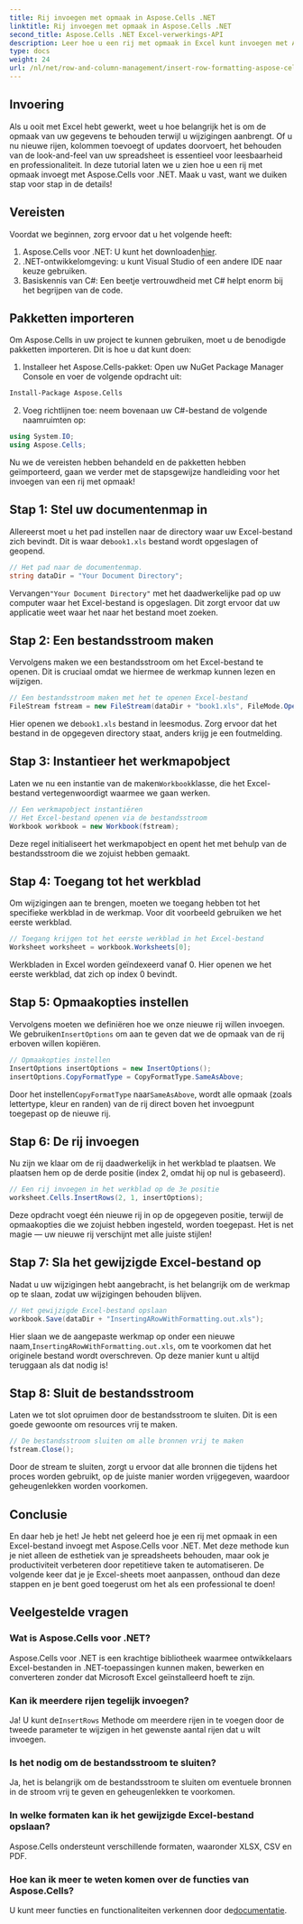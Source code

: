 ```yaml
---
title: Rij invoegen met opmaak in Aspose.Cells .NET
linktitle: Rij invoegen met opmaak in Aspose.Cells .NET
second_title: Aspose.Cells .NET Excel-verwerkings-API
description: Leer hoe u een rij met opmaak in Excel kunt invoegen met Aspose.Cells voor .NET. Volg onze stapsgewijze handleiding voor eenvoudige implementatie.
type: docs
weight: 24
url: /nl/net/row-and-column-management/insert-row-formatting-aspose-cells/
---
```

## Invoering
Als u ooit met Excel hebt gewerkt, weet u hoe belangrijk het is om de opmaak van uw gegevens te behouden terwijl u wijzigingen aanbrengt. Of u nu nieuwe rijen, kolommen toevoegt of updates doorvoert, het behouden van de look-and-feel van uw spreadsheet is essentieel voor leesbaarheid en professionaliteit. In deze tutorial laten we u zien hoe u een rij met opmaak invoegt met Aspose.Cells voor .NET. Maak u vast, want we duiken stap voor stap in de details!
## Vereisten
Voordat we beginnen, zorg ervoor dat u het volgende heeft:
1.  Aspose.Cells voor .NET: U kunt het downloaden[hier](https://releases.aspose.com/cells/net/).
2. .NET-ontwikkelomgeving: u kunt Visual Studio of een andere IDE naar keuze gebruiken.
3. Basiskennis van C#: Een beetje vertrouwdheid met C# helpt enorm bij het begrijpen van de code.
## Pakketten importeren
Om Aspose.Cells in uw project te kunnen gebruiken, moet u de benodigde pakketten importeren. Dit is hoe u dat kunt doen:
1. Installeer het Aspose.Cells-pakket: Open uw NuGet Package Manager Console en voer de volgende opdracht uit:
```bash
Install-Package Aspose.Cells
```
2. Voeg richtlijnen toe: neem bovenaan uw C#-bestand de volgende naamruimten op:
```csharp
using System.IO;
using Aspose.Cells;
```
Nu we de vereisten hebben behandeld en de pakketten hebben geïmporteerd, gaan we verder met de stapsgewijze handleiding voor het invoegen van een rij met opmaak!
## Stap 1: Stel uw documentenmap in
 Allereerst moet u het pad instellen naar de directory waar uw Excel-bestand zich bevindt. Dit is waar de`book1.xls` bestand wordt opgeslagen of geopend. 
```csharp
// Het pad naar de documentenmap.
string dataDir = "Your Document Directory";
```
 Vervangen`"Your Document Directory"` met het daadwerkelijke pad op uw computer waar het Excel-bestand is opgeslagen. Dit zorgt ervoor dat uw applicatie weet waar het naar het bestand moet zoeken.
## Stap 2: Een bestandsstroom maken
Vervolgens maken we een bestandsstroom om het Excel-bestand te openen. Dit is cruciaal omdat we hiermee de werkmap kunnen lezen en wijzigen.
```csharp
// Een bestandsstroom maken met het te openen Excel-bestand
FileStream fstream = new FileStream(dataDir + "book1.xls", FileMode.Open);
```
 Hier openen we de`book1.xls` bestand in leesmodus. Zorg ervoor dat het bestand in de opgegeven directory staat, anders krijg je een foutmelding.
## Stap 3: Instantieer het werkmapobject
 Laten we nu een instantie van de maken`Workbook`klasse, die het Excel-bestand vertegenwoordigt waarmee we gaan werken.
```csharp
// Een werkmapobject instantiëren
// Het Excel-bestand openen via de bestandsstroom
Workbook workbook = new Workbook(fstream);
```
Deze regel initialiseert het werkmapobject en opent het met behulp van de bestandsstroom die we zojuist hebben gemaakt.
## Stap 4: Toegang tot het werkblad
Om wijzigingen aan te brengen, moeten we toegang hebben tot het specifieke werkblad in de werkmap. Voor dit voorbeeld gebruiken we het eerste werkblad.
```csharp
// Toegang krijgen tot het eerste werkblad in het Excel-bestand
Worksheet worksheet = workbook.Worksheets[0];
```
Werkbladen in Excel worden geïndexeerd vanaf 0. Hier openen we het eerste werkblad, dat zich op index 0 bevindt.
## Stap 5: Opmaakopties instellen
 Vervolgens moeten we definiëren hoe we onze nieuwe rij willen invoegen. We gebruiken`InsertOptions` om aan te geven dat we de opmaak van de rij erboven willen kopiëren.
```csharp
// Opmaakopties instellen
InsertOptions insertOptions = new InsertOptions();
insertOptions.CopyFormatType = CopyFormatType.SameAsAbove;
```
 Door het instellen`CopyFormatType` naar`SameAsAbove`, wordt alle opmaak (zoals lettertype, kleur en randen) van de rij direct boven het invoegpunt toegepast op de nieuwe rij.
## Stap 6: De rij invoegen
Nu zijn we klaar om de rij daadwerkelijk in het werkblad te plaatsen. We plaatsen hem op de derde positie (index 2, omdat hij op nul is gebaseerd).
```csharp
// Een rij invoegen in het werkblad op de 3e positie
worksheet.Cells.InsertRows(2, 1, insertOptions);
```
Deze opdracht voegt één nieuwe rij in op de opgegeven positie, terwijl de opmaakopties die we zojuist hebben ingesteld, worden toegepast. Het is net magie — uw nieuwe rij verschijnt met alle juiste stijlen!
## Stap 7: Sla het gewijzigde Excel-bestand op
Nadat u uw wijzigingen hebt aangebracht, is het belangrijk om de werkmap op te slaan, zodat uw wijzigingen behouden blijven. 
```csharp
// Het gewijzigde Excel-bestand opslaan
workbook.Save(dataDir + "InsertingARowWithFormatting.out.xls");
```
 Hier slaan we de aangepaste werkmap op onder een nieuwe naam,`InsertingARowWithFormatting.out.xls`, om te voorkomen dat het originele bestand wordt overschreven. Op deze manier kunt u altijd teruggaan als dat nodig is!
## Stap 8: Sluit de bestandsstroom
Laten we tot slot opruimen door de bestandsstroom te sluiten. Dit is een goede gewoonte om resources vrij te maken.
```csharp
// De bestandsstroom sluiten om alle bronnen vrij te maken
fstream.Close();
```
Door de stream te sluiten, zorgt u ervoor dat alle bronnen die tijdens het proces worden gebruikt, op de juiste manier worden vrijgegeven, waardoor geheugenlekken worden voorkomen.
## Conclusie
En daar heb je het! Je hebt net geleerd hoe je een rij met opmaak in een Excel-bestand invoegt met Aspose.Cells voor .NET. Met deze methode kun je niet alleen de esthetiek van je spreadsheets behouden, maar ook je productiviteit verbeteren door repetitieve taken te automatiseren. De volgende keer dat je je Excel-sheets moet aanpassen, onthoud dan deze stappen en je bent goed toegerust om het als een professional te doen!
## Veelgestelde vragen
### Wat is Aspose.Cells voor .NET?
Aspose.Cells voor .NET is een krachtige bibliotheek waarmee ontwikkelaars Excel-bestanden in .NET-toepassingen kunnen maken, bewerken en converteren zonder dat Microsoft Excel geïnstalleerd hoeft te zijn.
### Kan ik meerdere rijen tegelijk invoegen?
 Ja! U kunt de`InsertRows` Methode om meerdere rijen in te voegen door de tweede parameter te wijzigen in het gewenste aantal rijen dat u wilt invoegen.
### Is het nodig om de bestandsstroom te sluiten?
Ja, het is belangrijk om de bestandsstroom te sluiten om eventuele bronnen in de stroom vrij te geven en geheugenlekken te voorkomen.
### In welke formaten kan ik het gewijzigde Excel-bestand opslaan?
Aspose.Cells ondersteunt verschillende formaten, waaronder XLSX, CSV en PDF.
### Hoe kan ik meer te weten komen over de functies van Aspose.Cells?
 U kunt meer functies en functionaliteiten verkennen door de[documentatie](https://reference.aspose.com/cells/net/).
